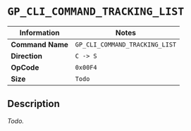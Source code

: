 # `GP_CLI_COMMAND_TRACKING_LIST`

| Information               | Notes |
|---                        |---    |
| **Command Name**          | `GP_CLI_COMMAND_TRACKING_LIST` |
| **Direction**             | `C -> S` |
| **OpCode**                | `0x00F4` |
| **Size**                  | `Todo` |

## Description

_Todo._